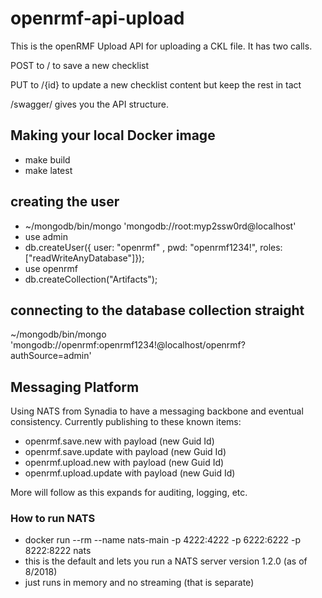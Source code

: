 # openrmf-api-upload
This is the openRMF Upload API for uploading a CKL file. It has two calls.

POST to / to save a new checklist

PUT to /{id} to update a new checklist content but keep the rest in tact

/swagger/ gives you the API structure.

## Making your local Docker image
* make build
* make latest

## creating the user
* ~/mongodb/bin/mongo 'mongodb://root:myp2ssw0rd@localhost'
* use admin
* db.createUser({ user: "openrmf" , pwd: "openrmf1234!", roles: ["readWriteAnyDatabase"]});
* use openrmf
* db.createCollection("Artifacts");

## connecting to the database collection straight
~/mongodb/bin/mongo 'mongodb://openrmf:openrmf1234!@localhost/openrmf?authSource=admin'

## Messaging Platform
Using NATS from Synadia to have a messaging backbone and eventual consistency. Currently publishing to these known items:
* openrmf.save.new with payload (new Guid Id)
* openrmf.save.update with payload (new Guid Id)
* openrmf.upload.new with payload (new Guid Id)
* openrmf.upload.update with payload (new Guid Id)

More will follow as this expands for auditing, logging, etc.

### How to run NATS
* docker run --rm --name nats-main -p 4222:4222 -p 6222:6222 -p 8222:8222 nats
* this is the default and lets you run a NATS server version 1.2.0 (as of 8/2018)
* just runs in memory and no streaming (that is separate)